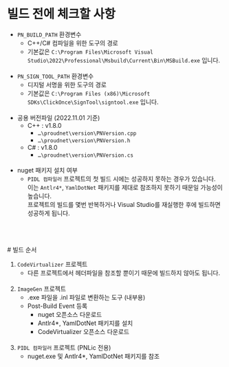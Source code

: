 # 빌드 전에 체크할 사항
- `PN_BUILD_PATH` 환경변수
    - C++/C# 컴파일을 위한 도구의 경로
    - 기본값은 `C:\Program Files\Microsoft Visual Studio\2022\Professional\Msbuild\Current\Bin\MSBuild.exe` 입니다.
<br/><br/>
- `PN_SIGN_TOOL_PATH` 환경변수
    - 디지털 서명을 위한 도구의 경로
    - 기본값은 `C:\Program Files (x86)\Microsoft SDKs\ClickOnce\SignTool\signtool.exe` 입니다.
<br/><br/>
- 공용 버전파일 (2022.11.01 기준)
    - C++ : v1.8.0
        - `…\proudnet\version\PNVersion.cpp`
        - `…\proudnet\version\PNVersion.h`
    - C# : v1.8.0
        - `…\proudnet\version\PNVersion.cs`
<br/><br/>
- nuget 패키지 설치 여부
    - `PIDL 컴파일러` 프로젝트의 첫 빌드 시에는 성공하지 못하는 경우가 있습니다.<br/>
    이는 `Antlr4*`, `YamlDotNet` 패키지를 제대로 참조하지 못하기 때문일 가능성이 높습니다.<br/>
    프로젝트의 빌드를 몇번 반복하거나 Visual Studio를 재실행한 후에 빌드하면 성공하게 됩니다.
<br/>
<br/>
<br/>
# 빌드 순서

1. `CodeVirtualizer` 프로젝트
    - 다른 프로젝트에서 헤더파일을 참조할 뿐이기 때문에 빌드하지 않아도 됩니다.
<br/><br/>
2. `ImageGen` 프로젝트
    - .exe 파일을 .inl 파일로 변환하는 도구 (내부용)
    - Post-Build Event 등록
        - nuget 오픈소스 다운로드
        - Antlr4*, YamlDotNet 패키지를 설치
        - CodeVirtualizer 오픈소스 다운로드
<br/><br/>
3. `PIDL 컴파일러` 프로젝트 (PNLic 전용)
    - nuget.exe 및 Antlr4*, YamlDotNet 패키지를 참조
